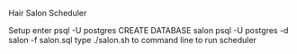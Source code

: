 Hair Salon Scheduler

Setup
enter psql -U postgres
CREATE DATABASE salon
psql -U postgres -d salon -f salon.sql
type ./salon.sh to command line to run scheduler



